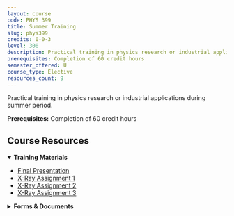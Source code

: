 ```yaml
---
layout: course
code: PHYS 399
title: Summer Training
slug: phys399
credits: 0-0-3
level: 300
description: Practical training in physics research or industrial applications during summer period.
prerequisites: Completion of 60 credit hours
semester_offered: U
course_type: Elective
resources_count: 9
---
```


Practical training in physics research or industrial applications during summer period.

**Prerequisites:** Completion of 60 credit hours

## <i class="fas fa-book"></i> Course Resources

<details open>
<summary><strong><i class="fas fa-clipboard-list"></i> Training Materials</strong></summary>
<ul>
<li><a href="/assets/resources/electives/phys399/Final Presentation.pdf">Final Presentation</a></li>
<li><a href="/assets/resources/electives/phys399/X-RayAssignment1.pdf">X-Ray Assignment 1</a></li>
<li><a href="/assets/resources/electives/phys399/X-RayAssignment2.pdf">X-Ray Assignment 2</a></li>
<li><a href="/assets/resources/electives/phys399/X-RayAssignment3.pdf">X-Ray Assignment 3</a></li>
</ul>
</details>

<details>
<summary><strong><i class="fas fa-clipboard-list"></i> Forms & Documents</strong></summary>
<ul>
<li><a href="/assets/resources/electives/phys399/Calendar-Summer Training 213.pdf">Training Calendar</a></li>
<li><a href="/assets/resources/electives/phys399/Contact Guide form.docx">Contact Guide Form</a></li>
<li><a href="/assets/resources/electives/phys399/EE Summer Training Report Model (8).docx">Training Report Model</a></li>
<li><a href="/assets/resources/electives/phys399/evaluation.summer.pdf">Summer Evaluation Form</a></li>
<li><a href="/assets/resources/electives/phys399/summer.progress.pdf">Summer Progress Form</a></li>
</ul>
</details>